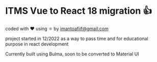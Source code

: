 # ITMS Vue to React 18 migration 👍

coded with ❤️ using ⚛️ by imantoafiif@gmail.com

project started in 12/2022 as a way to pass time and for educational purpose in react development

Currently built using Bulma, soon to be converted to Material UI 
